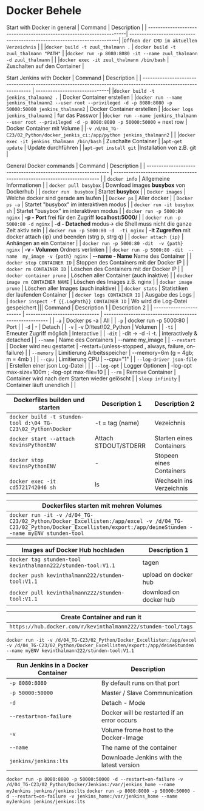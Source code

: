 # Docker Behele

Start with Docker in general
| Command                                                              | Description                                                              |
| ---------------------------------------------------------------------| -------------------------------------------------------------------------|
|`Öffnen der CMD im aktuellen Verzeichnis`                             |                                                                          |
|`docker build -t zuul_thalmann .`                                     | `docker build -t zuul_thalmann "PATH"`                                   |
|`docker run -p 8080:8080 -it --name zuul_thalmann -d zuul_thalmann`   |                                                                          |
|`docker exec -it zuul_thalmann /bin/bash`                             | Zuschalten auf den Container                                             |

Start Jenkins with Docker
| Command                                                                                                        | Description                   |
| -------------------------------------------------------------------------------------------------------------- | ------------------------------|
|`docker build -t jenkins_thalmann2 .`                                                                           | Docker Container erstellen    |
|`docker run --name jenkins_thalmann2 --user root --privileged -d -p 8080:8080 -p 50000:50000 jenkins_thalmann2` | Docker Container erstellen    |
|`docker logs jenkins_thalmann2`                                                                                 | fur das Passwor               |
|`docker run --name jenkins_thalmann --user root --privileged -d -p 8080:8080 -p 50000:50000` +  next row        | Docker Container mit Volume   |
|`-v /d/04_TG-C23/02_Python/docker_jenkis_ci:/app/python jenkins_thalmann2`                                      |                               |
|`docker exec -it jenkins_thalmann /bin/bash`                                                                    | Zuschalte  Container          |
|`apt-get update`                                                                                                | Update durchführen            |
|`apt-get install git`                                                                                           |Installation von z.B. git      |

General Docker commands
| Command                                                        | Description                                                              |
| -------------------------------------------------------------- | ------------------------------------------------------------------------ |
| `docker info`                                                  | Allgemeine Informationen                                                 |
| `docker pull busybox`                                          | Download images **busybox** von Dockerhub                                |
| `docker run  busybox`                                          | Startet **busybox**                                                      |
| `Docker images`                                                | Welche docker sind gerade am laufen                                      |
| `Docker ps`                                                    | Aller docker                                                             |
| `Docker ps -a`                                                 | Startet "busybox" im interaktiven modus                                  |
| `docker run -it busybox sh`                                    | Startet "busybox" im interaktiven modus                                  |
| `docker run -p 5000:80 nginx`                                  | **-p - Port** frei für den Zugriff **localhost:5000/**                   |
| `docker run -p 5000:80 -d nginx`                               | **-d - Detached** modus-> die Shell muss nicht die ganze Zeit aktiv sein |
| `docker run -p 5000:80 -d  -ti nginx`                          | **-it Zugreifen** mit docker attach {ip} und beenden (strg p, strg q)    |
| `docker attach {ip}`                                           | Anhängen an ein Container                                                |
| `docker run -p 5000:80 -dit  -v {path} nginx`                  | **-v - Volumen** Ordners verlinken                                       |
| `docker run -p 5000:80 -dit  --name  my_image -v {path} nginx` | **--name - Name** Name des Container                                     |
| `docker stop CONTAINER ID`                                     | Stoppen des Containers mit der Docker IP                                 |
| `docker rm CONTAINER ID`                                       | Löschen des Containers mit der Docker IP                                 |
| `docker container prune`                                       | Löschen aller Container (auch inaktive)                                  |
| `docker image rm CONTAINER NAME`                               | Löschen des Images z.B. nginx                                            |
| `docker image prune`                                           | Löschen aller Images (auch inaktive)                                     |
| `docker stats`                                                 | Statistiken der laufenden Container                                      |
| `docker logs CONTAINER ID`                                     | Ausgabe des Logs                                                         |
| `docker inspect -f {{.LogPath}} CONTAINER ID`                  | Wo wird die Log-Datei gespeichert                                        ||| Command                  | Description 1                  | Description 2                                           |
| ------------------------ | ------------------------------ | ------------------------------------------------------- |
| `-a`                     | Docker ps -a                   | All                                                     |
| `-p`                     | docker run -p 5000:80          | Port                                                    |
| `-d`                     | -                              | Detach                                                  |
| `-v`                     | -v D:\test\02_Python           | Volumen                                                 |
| `-ti`                    | Erneuter Zugriff möglich       | Interactive                                             |
| `-dit`                   | -dit -> -d -i -t.              | interactively & detached                                |
| `--name`                 | Name des Containers            | --name my_image                                         |
| `--restart`              | Docker wird neu gestartet      | -restart=(unless-stopped , always, failure, on-failure) |
| `--memory`               | Limitierung Arbeitsspeicher    | --memory=6m (g = 4gb; m = 4mb )                         |
| `--cpu`                  | Limitierung CPU                | --cpu="1"                                               |
| `--log-driver json-file` | Erstellen einer json Log-Datei |                                                         |
| `--log-opt`              | Logger Optionen                | -log-opt max-size=100m ; -log-opt max-file=10           |
| `--rm`                   | Remove Container               | Container wird nach dem Starten wieder gelöscht         |
| `sleep infinity`         | Container läuft unendlich      |                                                         |

| Dockerfiles builden und starten                              | Description 1        | Description 2            |
| ------------------------------------------------------------ | -------------------- | ------------------------ |
| `docker build -t stunden-tool d:\04_TG-C23\02_Python\Docker` | -t = tag (name)      | Vezeichnis               |
| `docker start --attach KevinsPythonENV`                      | Attach STDOUT/STDERR | Starten eines Containers |
| `docker stop KevinsPythonENV`                                | -                    | Stopeen eines Containers |
| `docker exec -it cd5721742046 sh`                            | ls                   | Wechseln ins Verzeichnis |

| Dockerfiles starten mit mehren Volumes                                                                                                                                   |
| ------------------------------------------------------------------------------------------------------------------------------------------------------------------------ |
| `docker run -it -v /d/04_TG-C23/02_Python/Docker_Excellisten:/app/excel -v /d/04_TG-C23/02_Python/Docker_Excellisten/export:/app/deineStunden --name myENV stunden-tool` |

| Images auf Docker Hub hochladen                              | Description 1          |
| ------------------------------------------------------------ | ---------------------- |
| `docker tag stunden-tool kevinthalmann222/stunden-tool:V1.1` | tagen                  |
| `docker push kevinthalmann222/stunden-tool:V1.1`             | upload on docker hub   |
| `docker pull kevinthalmann222/stunden-tool:V1.1`             | download on docker hub |

| Create Container and run it                                   |
| ------------------------------------------------------------- |
| `https://hub.docker.com/r/kevinthalmann222/stunden-tool/tags` |

`docker run -it -v /d/04_TG-C23/02_Python/Docker_Excellisten:/app/excel -v /d/04_TG-C23/02_Python/Docker_Excellisten/export:/app/deineStunden --name myENV kevinthalmann222/stunden-tool:V1.1`

| Run Jenkins in a Docker Container | Description                                 |
| --------------------------------- | ------------------------------------------- |
| `-p 8080:8080`                    | By default runs on that port                |
| `-p 50000:50000`                  | Master / Slave Commnunication               |
| `-d`                              | Detach - Mode                               |
| `--restart=on-failure`            | Docker will be restarted if an error occurs |
| `-v`                              | Volume frome host to the Docker-Image       |
| `--name`                          | The name of the container                   |
| `jenkins/jenkins:lts`             | Downloade Jenkins with the latest version   |

`docker run -p 8080:8080 -p 50000:50000 -d --restart=on-failure -v /d/04_TG-C23/02_Python/Docker/Jenkins:/var/jenkins_home --name myJenkins jenkins/jenkins:lts`
`docker run -p 8080:8080 -p 50000:50000 -d --restart=on-failure -v jenkins_home:/var/jenkins_home --name myJenkins jenkins/jenkins:lts`
